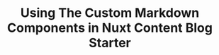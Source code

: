 ---
id: 130acc28-3170-4ac5-a73c-872f3c42bf03
title: Using The Custom Markdown Components in Nuxt Content Blog Starter
description: This is an example of the custom markdown components included in the nuxt content blog starter. I will routinely add new components and update this article, so keep your eyes peeled!
category: frontend
tags: [nuxt, learning]  
primaryKeyword: []
status: published
featured_image: nuxt-custom-markdown-components.jpg
version: 0.1
updatedAt: 2024/01/20
publishedAt: 2024/01/20
---